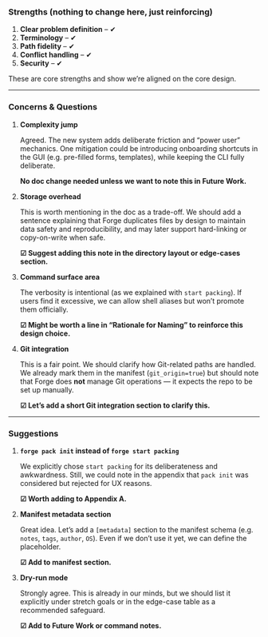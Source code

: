 ###  Strengths (nothing to change here, just reinforcing)

1. **Clear problem definition** – ✔
2. **Terminology** – ✔
3. **Path fidelity** – ✔
4. **Conflict handling** – ✔
5. **Security** – ✔

These are core strengths and show we’re aligned on the core design.

---

### Concerns & Questions

1. **Complexity jump**

   Agreed. The new system adds deliberate friction and “power user” mechanics. One mitigation could be introducing onboarding shortcuts in the GUI (e.g. pre-filled forms, templates), while keeping the CLI fully deliberate.

   **No doc change needed unless we want to note this in Future Work.**

2. **Storage overhead**

   This is worth mentioning in the doc as a trade-off. We should add a sentence explaining that Forge duplicates files by design to maintain data safety and reproducibility, and may later support hard-linking or copy-on-write when safe.

   **☑ Suggest adding this note in the directory layout or edge-cases section.**

3. **Command surface area**

   The verbosity is intentional (as we explained with `start packing`). If users find it excessive, we can allow shell aliases but won’t promote them officially.

   **☑ Might be worth a line in “Rationale for Naming” to reinforce this design choice.**

4. **Git integration**

   This is a fair point. We should clarify how Git-related paths are handled. We already mark them in the manifest (`git_origin=true`) but should note that Forge does **not** manage Git operations — it expects the repo to be set up manually.

   **☑ Let’s add a short Git integration section to clarify this.**

---

### Suggestions

1. **`forge pack init` instead of `forge start packing`**

   We explicitly chose `start packing` for its deliberateness and awkwardness. Still, we could note in the appendix that `pack init` was considered but rejected for UX reasons.

   **☑ Worth adding to Appendix A.**

2. **Manifest metadata section**

   Great idea. Let’s add a `[metadata]` section to the manifest schema (e.g. `notes`, `tags`, `author`, `OS`). Even if we don’t use it yet, we can define the placeholder.

   **☑ Add to manifest section.**

3. **Dry-run mode**

   Strongly agree. This is already in our minds, but we should list it explicitly under stretch goals or in the edge-case table as a recommended safeguard.

   **☑ Add to Future Work or command notes.**